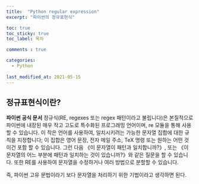 ```yaml
---
title:  "Python regular expression"
excerpt: "파이썬의 정규표현식"

toc: true
toc_sticky: true
toc_label: 목차

comments : true

categories:
  - Python
  
last_modified_at: 2021-05-15
---
```


## 정규표현식이란?

<strong>파이썬 공식 문서</strong>
정규식(RE, regexes 또는 regex 패턴이라고 불립니다)은 본질적으로 파이썬에 내장된 매우 작고 고도로 특수화된 프로그래밍 언어이며, re 모듈을 통해 사용할 수 있습니다. 이 작은 언어를 사용하여, 일치시키려는 가능한 문자열 집합에 대한 규칙을 지정합니다; 이 집합은 영어 문장, 전자 메일 주소, TeX 명령 또는 원하는 어떤 것이건 포함 할 수 있습니다. 그런 다음 《이 문자열이 패턴과 일치합니까?》, 또는 《이 문자열의 어느 부분에 패턴과 일치하는 것이 있습니까?》와 같은 질문을 할 수 있습니다. 또한 RE를 사용하여 문자열을 수정하거나 여러 방법으로 분할할 수 있습니다.

즉, 파이썬 고유 문법이라기 보다 문자열을 처리하기 위한 기법이라고 생각하면 된다.

